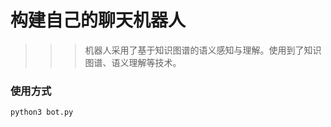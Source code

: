# 构建自己的聊天机器人
>>> 机器人采用了基于知识图谱的语义感知与理解。使用到了知识图谱、语义理解等技术。


### 使用方式
```shell
python3 bot.py
```








